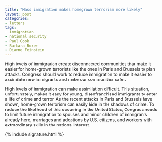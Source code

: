 ```yaml
---
title: "Mass immigration makes homegrown terrorism more likely"
layout: post
categories:
- letters
tags:
- immigration
- national security
- Paul Cook
- Barbara Boxer
- Dianne Feinstein
---
```


High levels of immigration create disconnected communities that make it easier for home-grown terrorists like the ones in Paris and Brussels to plan attacks. Congress should work to reduce immigration to make it easier to assimilate new immigrants and make our communities safer.

High levels of immigration can make assimilation difficult. This situation, unfortunately, makes it easy for young, disenfranchised immigrants to enter a life of crime and terror. As the recent attacks in Paris and Brussels have shown, home-grown terrorism can easily hide in the shadows of crime. To reduce the likelihood of this occurring in the United States, Congress needs to limit future immigration to spouses and minor children of immigrants already here, marriages and adoptions by U.S. citizens, and workers with extraordinary skills in the national interest.

{% include signature.html %}
